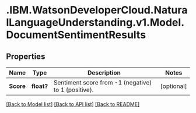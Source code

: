 # .IBM.WatsonDeveloperCloud.NaturalLanguageUnderstanding.v1.Model.DocumentSentimentResults
## Properties

Name | Type | Description | Notes
------------ | ------------- | ------------- | -------------
**Score** | **float?** | Sentiment score from -1 (negative) to 1 (positive). | [optional] 

[[Back to Model list]](../README.md#documentation-for-models) [[Back to API list]](../README.md#documentation-for-api-endpoints) [[Back to README]](../README.md)

